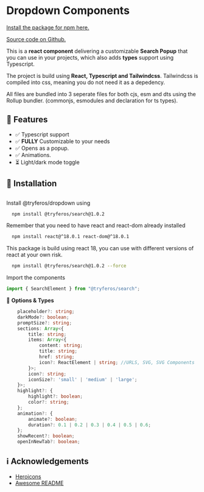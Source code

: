 # Dropdown Components

[Install the package for npm here.](https://www.npmjs.com/package/@tryferos/search)

[Source code on Github.](https://github.com/Tryferos/Search-Popup)

This is a **react component** delivering a customizable **Search Popup** that you can use in your projects, which also adds **types** support using Typescript.

The project is build using **React, Typescript and Tailwindcss**. Tailwindcss is compiled into css, meaning you do not need it as a depedency.

All files are bundled into 3 seperate files for both cjs, esm and dts using the Rollup bundler. (commonjs, esmodules and declaration for ts types).

## :dart: Features

-   :white_check_mark: Typescript support
-   :white_check_mark: **FULLY** Customizable to your needs
-   :white_check_mark: Opens as a popup.
-   :white_check_mark: Animations.
-   :hourglass_flowing_sand: Light/dark mode toggle

## :electric_plug: Installation

##

Install @tryferos/dropdown using

```bash
  npm install @tryferos/search@1.0.2
```

Remember that you need to have react and react-dom already installed

```bash
  npm install react@^18.0.1 react-dom@^18.0.1
```

This package is build using react 18, you can use with different versions of react at your own risk.

```bash
  npm install @tryferos/search@1.0.2 --force
```

Import the components

```javascript
import { SearchElement } from "@tryferos/search";
```

:speech_balloon: **Options & Types**

```typescript
    placeholder?: string;
    darkMode?: boolean;
    promptSize?: string;
    sections: Array<{
        title: string;
        items: Array<{
            content: string;
            title: string;
            href: string;
            icon?: ReactElement | string; //URLS, SVG, SVG Components
        }>;
        icon?: string;
        iconSize?: 'small' | 'medium' | 'large';
    }>;
    highlight?: {
        highlight?: boolean;
        color?: string;
    };
    animation?: {
        animate?: boolean;
        duration?: 0.1 | 0.2 | 0.3 | 0.4 | 0.5 | 0.6;
    };
    showRecent?: boolean;
    openInNewTab?: boolean;
```

## :information_source: Acknowledgements

-   [Heroicons](https://awesomeopensource.com/project/elangosundar/awesome-README-templates)
-   [Awesome README](https://github.com/matiassingers/awesome-readme)
